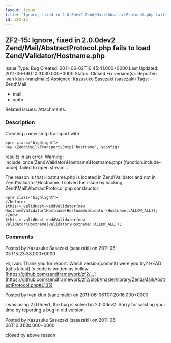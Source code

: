 ```yaml
---
layout: issue
title: "Ignore, fixed in 2.0.0dev2 Zend/Mail/AbstractProtocol.php fails to load Zend/Validator/Hostname.php"
id: ZF2-15
---
```


ZF2-15: Ignore, fixed in 2.0.0dev2 Zend/Mail/AbstractProtocol.php fails to load Zend/Validator/Hostname.php
-----------------------------------------------------------------------------------------------------------

 Issue Type: Bug Created: 2011-06-02T10:45:41.000+0000 Last Updated: 2011-06-06T10:31:30.000+0000 Status: Closed Fix version(s): 
 Reporter:  ivan klun (vanzlmalc)  Assignee:  Kazusuke Sasezaki (sasezaki)  Tags: - Zend\\Mail
- mail
- smtp
 
 Related issues: 
 Attachments: 
### Description

Creating a new smtp transport with

 
    <pre class="highlight">
    new \Zend\Mail\Transport\Smtp('hostname', $config)


results in an error: Warning: include\_once(Zend\\Validator\\Hostname\\Hostname.php) [function.include-once]: failed to open stream...

The reason is that Hostname.php is located in Zend\\Validator and not in Zend\\Validator\\Hostname. I solved the issue by hacking Zend\\Mail\\AbstractProtocol.php constructor:

 
    <pre class="highlight">
    //before:
    $this->_validHost->addValidator(new HostnameValidator\Hostname(HostnameValidator\Hostname::ALLOW_ALL));
    //new:
    $this->_validHost->addValidator(new Validator\Hostname(Validator\Hostname::ALLOW_ALL));


 

 

### Comments

Posted by Kazusuke Sasezaki (sasezaki) on 2011-06-05T15:23:38.000+0000

Hi, ivan. Thank you for report. Which version(commit) were you try? HEAD (git's latest) 's code is written as bellow. [https://github.com/zendframework/zf2/…](https://github.com/zendframework/zf2/blob/master/library/Zend/Mail/AbstractProtocol.php#L135)

 

 

Posted by ivan klun (vanzlmalc) on 2011-06-06T07:20:16.000+0000

I was using 2.0.0dev1, the bug is solved in 2.0.0dev2. Sorry for wasting your time by reporting a bug in old version.

 

 

Posted by Kazusuke Sasezaki (sasezaki) on 2011-06-06T10:31:30.000+0000

closed by above reason

 

 